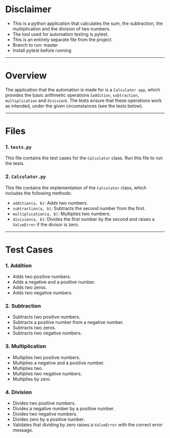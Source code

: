 # Disclaimer
- This is a python application that calculates the sum, the subtraction, the multiplication and the division of two numbers. 
- The tool used for automation testing is pytest. 
- This is an entirely separate file from the project.
- Branch to run: master
- Install pytest before running

---

# Overview

The application that the automation is made for is a `Calculator app`, which provides the basic arithmetic operations (`addition`, `subtraction`, `multiplication` and `division`). 
The tests ensure that these operations work as intended, under the given circumstances (see the tests below).

---

# Files
### 1. `tests.py`
This file contains the test cases for the `Calculator` class.
Run this file to run the tests.

### 2. `Calculator.py`
This file contains the implementation of the `Calculator` class, which includes the following methods:
- `addition(a, b)`: Adds two numbers.
- `subtraction(a, b)`: Subtracts the second number from the first.
- `multiplication(a, b)`: Multiplies two numbers.
- `division(a, b)`: Divides the first number by the second and raises a `ValueError` if the divisor is zero.

---

# Test Cases

### 1. **Addition**
- Adds two positive numbers.
- Adds a negative and a positive number.
- Adds two zeros.
- Adds two negative numbers.

### 2. **Subtraction**
- Subtracts two positive numbers.
- Subtracts a positive number from a negative number.
- Subtracts two zeros.
- Subtracts two negative numbers.

### 3. **Multiplication**
- Multiplies two positive numbers.
- Multiplies a negative and a positive number.
- Multiplies two.
- Multiplies two negative numbers.
- Multiplies by zero.

### 4. **Division**
- Divides two positive numbers.
- Divides a negative number by a positive number.
- Divides two negative numbers.
- Divides zero by a positive number.
- Validates that dividing by zero raises a `ValueError` with the correct error message.

